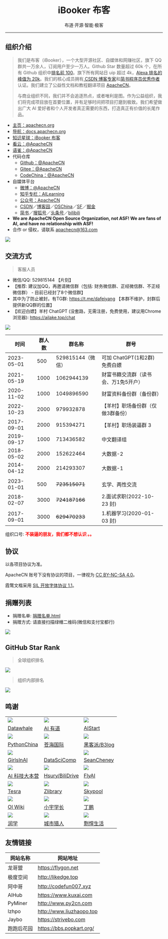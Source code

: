 <h1 align="center">iBooker 布客</h1>
<p align="center">布道·开源·智能·极客</p>

---

## **组织介绍**

> 我们是布客（iBooker），一个大型开源社区、自媒体和网赚社区，旗下 QQ 群共一万余人，订阅用户至少一万人。Github Star 数量超过 60k 个，在所有 Github 组织中[排名前 100][top100]。旗下所有网站日 uip 超过 4k，[Alexa 排名的峰值为 20k][top20k]。我们的核心成员拥有[ CSDN 博客专家][csdn-pro]和[简书程序员优秀作者][js-pro]认证。我们建立了公益性文档和教程翻译项目 [ApacheCN][apachecn]。
> 
> 与商业组织不同，我们并不会追逐热点，或者唯利是图。作为公益组织，我们将完成项目放在首要位置，并有足够时间把项目打磨到极致。我们希望做出广大 AI 爱好者和个人开发者真正需要的东西，打造真正有价值的长尾作品。

[top100]: https://gitstar-ranking.com/apachecn
[top20k]: http://www.apachecn.org/img/about/alexa_201906.png
[csdn-pro]: https://blog.csdn.net/wizardforcel
[js-pro]: https://www.jianshu.com/u/b508a6aa98eb
[apachecn]: https://github.com/apachecn

* [主页：apachecn.org](http://apachecn.org)
* [导航：docs.apachecn.org](https://docs.apachecn.org/)
* [知识星球：iBooker 布客](https://t.zsxq.com/Jq3vZZB)
* [看云：@ApacheCN](https://www.kancloud.cn/@apachecn)
* [语雀：@ApacheCN](https://yuque.com/apachecn)
* 代码仓库
    * [Github：@ApacheCN](https://github.com/apachecn)
    * [Gitee：@ApacheCN](https://gitee.com/apachecn)
    * [CodeChina：@ApacheCN](https://codechina.csdn.net/apachecn)
* 自媒体平台
    * [微博：@ApacheCN](https://weibo.com/u/6326715527)
    * [知乎专栏：AILearning](https://zhuanlan.zhihu.com/apachecn-mlia)
    * [公众号：ApacheCN](http://data.apachecn.org/img/contact/weixin.png)
    * [CSDN][csdn]／[博客园][cnblogs]／[OSChina][osc]／[SF][sf]／[掘金][juejin]
    * [简书][jianshu]／[搜狐号][sohu-mp]／[头条号][toutiao-mp]／[bilibili][bili]
* **We are ApacheCN Open Source Organization, not ASF! We are fans of AI, and have no relationship with ASF!**
* 合作 or 侵权，请联系 <apachecn@163.com>

[csdn]: https://blog.csdn.net/wizardforcel/article/category/8437073
[cnblogs]: https://www.cnblogs.com/apachecn
[osc]: https://my.oschina.net/u/1777350?tab=newest&catalogId=6512710
[sf]: https://segmentfault.com/blog/flygon
[juejin]: https://juejin.im/user/57960af3128fe10056c637e4/posts
[jianshu]: https://www.jianshu.com/c/4ee721d0c474
[sohu-mp]: https://mp.sohu.com/profile?xpt=NDhjYmViMzMtZWE2Yi00NTlmLWE3OTQtY2FjNjIwNDBlZDJl
[toutiao-mp]: https://www.toutiao.com/c/user/3901644178/
[bili]: http://space.bilibili.com/97678687

![](http://www.apachecn.org/img/qr/apachecn_qr.jpg)

<!--endintro-->

## **交流方式**

> 客服人员

- 微信/QQ: 529815144 【片刻】
- 【推荐: 建议加QQ，再邀请微信群（包括: 财务微信群、正经微信群、不正经微信群） - 目前已经封了8个微信群】
- 其中为了防止被封，有TG群: <https://t.me/dafeiyang> 【本群不维护，封群后提供新QQ群的位置】
- 【欢迎白嫖】羊村 ChatGPT (没套路，无需注册，免费使用，建议用Chrome浏览器): <https://ailake.top/chat>

![](docs/img/weixin/ChatGPT.jpg)

| 时间 | 群人数  | 群名称  | 群号  |
| --- | --- | --- | --- |
| 2023-05-01 | 500  | 529815144（微信） | 可加 ChatGPT(1和2群) 免费白嫖 |
| 2021-05-19 | 1000 | 1062944139 | 财富书籍交流群（读书会、万1免5开户） |
| 2020-11-02 | 1000 | 1049896590 | 财富资料备份群（备份群） |
| 2022-10-23 | 2000 | 979932878  | 【羊村】职场备份群（仅做3群备份） |
| 2017-09-01 | 2000 | 915394271  | 【羊村】职场装逼群 3 | 
| 2019-09-17 | 1000 | 713436582  | 中文翻译组 | 
| 2018-05-02 | 2000 | 152622464  | 大数据-2 | 
| 2014-04-12 | 2000 | 214293307  | 大数据-1 | 
|  |  |  |  |
| 2023-01-01 | 500  | ~~723515071~~  | 玄学、两性交流 |
| 2018-02-07 | 3000 | ~~724187166~~  | 2.面试求职(2022-10-23 封) | 
| 2017-09-01 | 3000 | ~~629470233~~  | 1.机器学习(2020-01-03 封) | 

组织口号: <strong><span style="color: #ff0000;">不装逼的朋友，我们都不想认识 。。</span></strong>

## **协议**

以各项目协议为准。

ApacheCN 账号下没有协议的项目，一律视为 [CC BY-NC-SA 4.0](https://creativecommons.org/licenses/by-nc-sa/4.0/deed.zh)。

霞鹜文楷采用 [SIL 开放字体协议 1.1](https://github.com/lxgw/LxgwWenKai/blob/main/SIL_Open_Font_License_1.1.txt)。

## **捐赠列表**

* 捐赠名单: [捐赠名单.html](/docs/donate/README.md)
* 捐赠方式: 请直接扫描绿帽二维码(微信和支付宝都行)

![](docs/img/qr/zfb_wx.png)

## GitHub Star Rank

> 全球组织排名

![](docs/img/donate/starrank_org.png)

> 组织内部排名

![](docs/img/donate/starrank_github.png)

## **鸣谢**

| | | |
| --- | --- | --- |
| ![](docs/img/avatar/datawhale.png) | ![](docs/img/avatar/aiyoudao.png) | ![](docs/img/avatar/aistart.png) | 
| [Datawhale][datawhale] | [AI 有道][aiyoudao] | [AIStart][huanghaiguang] | 
| ![](docs/img/avatar/pycn.png) | ![](docs/img/avatar/258ch.png) | ![](docs/img/avatar/hacpai.png) |
| [PythonChina][pycn] | [苍海国际][258ch] | [黑客派/B3log][hacpai] |
| ![](docs/img/avatar/gia.png) | | ![](docs/img/avatar/seancheney.png) |
| [GirlsInAI][gia] | [DataSciComp][datascicomp] | [SeanCheney][seancheney] |
|  ![](docs/img/avatar/aikeji.png) | ![](docs/img/avatar/hsury.png) | ![](docs/img/avatar/flyai.png) |
|  [AI 科技大本营][aikeji] | [Hsury/BiliDrive][bdrive] | [FlyAI][flyai] |
| ![](docs/img/avatar/tesra.png) | ![](docs/img/avatar/zlib.png) | ![](docs/img/avatar/skypool.png) |
| [Tesra][tesra] | [Zlibrary][zlib] | [Skypool][skypool] |
| ![](https://cdn.jsdelivr.net/npm/oicdn@0.0.1/wordArt.webp) | ![](https://tvax1.sinaimg.cn/crop.0.0.1080.1080.180/0081Jg9Qly8h0x9q2zaewj30u00u00uu.jpg?KID=imgbed,tva&Expires=1654937897&ssig=o5V72Klxkc) | ![](https://wx4.sinaimg.cn/large/002aANWlly8gz8tcs7j6lj60dw0dwaao02.jpg) |
| [OI Wiki][oiwiki] | [小宇学长][langji] | [丁鹏][dingpeng] |
| ![](docs/img/avatar/run.png) | ![](https://pic2.zhimg.com/v2-abed1a8c04700ba7d72b45195223e0ff_xll.jpg?source=32738c0c) | ![](https://pic3.zhimg.com/v2-ba133a75917a5c871c07ec3e816e3f0d_xll.jpg?source=32738c0c) |
| [润学][run] | [城市猎人][chengshilieren] | [剽悍生活][piaohanshenghuo] |

[datawhale]: http://www.apachecn.org/img/qr/datawhale_qr.jpg
[aiyoudao]: http://www.apachecn.org/img/qr/redstone_qr.jpg
[huanghaiguang]: http://www.apachecn.org/img/qr/huanghaiguang_qr.jpg
[pycn]: https://github.com/pycn
[258ch]: https://www.258ch.com/
[hacpai]: https://hacpai.com/
[gia]: https://www.weibo.com/u/2650740963
[datascicomp]: https://iphysresearch.github.io/DataSciComp/
[seancheney]: https://www.jianshu.com/u/130f76596b02
[aikeji]: https://blog.csdn.net/dQCFKyQDXYm3F8rB0
[bdrive]: https://github.com/Hsury/BiliDrive
[flyai]: https://www.flyai.com/
[tesra]: https://www.tesra.org/
[zlib]: https://b-ok.org
[skypool]: https://skypool.org
[oiwiki]: https://oi-wiki.org/
[langji]: https://weibo.com/u/7354625866
[dingpeng]: https://s.weibo.com/weibo?q=%23%E7%9F%A5%E5%90%8D%E9%87%8F%E5%8C%96%E6%8A%95%E8%B5%84%E4%BA%BA%E6%95%99%E8%82%B2%E5%84%BF%E5%AD%90%E8%A6%81%E6%B8%A3%E4%B8%80%E7%82%B9%23
[run]: https://github.com/The-Run-Philosophy-Organization/run
[chengshilieren]: https://www.zhihu.com/people/cheng-shi-xi-ren-6
[piaohanshenghuo]: https://piaohanshenghuo.com/

## **友情链接**

| 网站名称 | 网站地址  |
| --- | --- |
| 龙哥盟   | https://flygon.net |
| 极度空间 | http://likedge.top |
| 阿中哥   | http://codefun007.xyz |
| AIHub   | https://www.kuxai.com |
| PyMiner | http://www.py2cn.com |
| lzhpo | http://www.liuzhaopo.top |
| Jaybo | https://strivebo.com |
| 跑跑后花园 | https://bbs.popkart.org/ |
